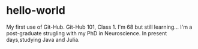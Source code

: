 # hello-world
My first use of Git-Hub. Git-Hub 101, Class 1.
I'm 68 but still learning... I'm a post-graduate strugling with my PhD in Neuroscience.
In present days,studying Java and Julia.
